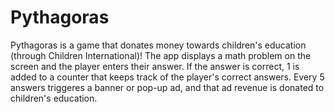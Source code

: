 # Pythagoras
Pythagoras is a game that donates money towards children's education (through Children International)! The app displays a math problem on the screen and the player enters their answer. If the answer is correct, 1 is added to a counter that keeps track of the player's correct answers. Every 5 answers triggeres a banner or pop-up ad, and that ad revenue is donated to children's education.
